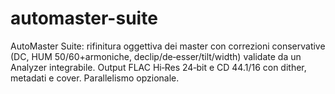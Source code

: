 # automaster-suite
AutoMaster Suite: rifinitura oggettiva dei master con correzioni conservative (DC, HUM 50/60+armoniche, declip/de‑esser/tilt/width) validate da un Analyzer integrabile. Output FLAC Hi‑Res 24‑bit e CD 44.1/16 con dither, metadati e cover. Parallelismo opzionale.
